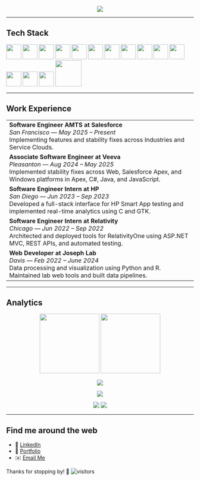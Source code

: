 <p align="center">
  <img src="https://readme-typing-svg.herokuapp.com?font=Fira+Code&duration=2500&pause=1000&color=F78DA7&center=true&vCenter=true&width=700&lines=Hello!+I'm+Mihika+%EF%B8%8F;Computer+Science+and+Engineering+Survivor+%EF%B8%8F;Clean+code+enthusiast+%EF%B8%8F;keeb+lover%EF%B8%8F" />
</p>

---

## Tech Stack

<p align="left">
  <img src="https://cdn.jsdelivr.net/gh/devicons/devicon/icons/python/python-original.svg" width="40" />
  <img src="https://cdn.jsdelivr.net/gh/devicons/devicon/icons/csharp/csharp-original.svg" width="40" />
  <img src="https://cdn.jsdelivr.net/gh/devicons/devicon/icons/c/c-original.svg" width="40" />
  <img src="https://cdn.jsdelivr.net/gh/devicons/devicon/icons/cplusplus/cplusplus-original.svg" width="40" />
  <img src="https://cdn.jsdelivr.net/gh/devicons/devicon/icons/java/java-original.svg" width="40" />
  <img src="https://cdn.jsdelivr.net/gh/devicons/devicon/icons/javascript/javascript-original.svg" width="40" />
  <img src="https://cdn.jsdelivr.net/gh/devicons/devicon/icons/react/react-original.svg" width="40" />
  <img src="https://cdn.jsdelivr.net/gh/devicons/devicon/icons/nodejs/nodejs-original.svg" width="40" />
  <img src="https://cdn.jsdelivr.net/gh/devicons/devicon/icons/flask/flask-original.svg" width="40" />
  <img src="https://cdn.jsdelivr.net/gh/devicons/devicon/icons/django/django-plain.svg" width="40" />
  <img src="https://cdn.jsdelivr.net/gh/devicons/devicon/icons/docker/docker-original.svg" width="40" />
  <img src="https://cdn.jsdelivr.net/gh/devicons/devicon/icons/kubernetes/kubernetes-plain.svg" width="40" />
  <img src="https://cdn.jsdelivr.net/gh/devicons/devicon/icons/mongodb/mongodb-original.svg" width="40" />
  <img src="https://cdn.jsdelivr.net/gh/devicons/devicon/icons/azure/azure-original.svg" width="40" />
  <img src="https://upload.wikimedia.org/wikipedia/commons/9/93/Amazon_Web_Services_Logo.svg" width="70" />
</p>

---

## Work Experience

<table>
  <tr>
    <td><strong>Software Engineer AMTS at Salesforce</strong><br><em>San Francisco — May 2025 – Present</em><br>Implementing features and stability fixes across Industries and Service Clouds.</td>
  </tr>
  <tr>
    <td><strong>Associate Software Engineer at Veeva</strong><br><em>Pleasanton — Aug 2024 – May 2025</em><br>Implemented stability fixes across Web, Salesforce Apex, and Windows platforms in Apex, C#, Java, and JavaScript.</td>
  </tr>
  <tr>
    <td><strong>Software Engineer Intern at HP</strong><br><em>San Diego — Jun 2023 – Sep 2023</em><br>Developed a full-stack interface for HP Smart App testing and implemented real-time analytics using C and GTK.</td>
  </tr>
  <tr>
    <td><strong>Software Engineer Intern at Relativity</strong><br><em>Chicago — Jun 2022 – Sep 2022</em><br>Architected and deployed tools for RelativityOne using ASP.NET MVC, REST APIs, and automated testing.</td>
  </tr>
  <tr>
    <td><strong>Web Developer at Joseph Lab</strong><br><em>Davis — Feb 2022 – June 2024</em><br>Data processing and visualization using Python and R. Maintained lab web tools and built data pipelines.</td>
  </tr>
</table>

---

## Analytics

<p align="center">
  <!-- GitHub Stats -->
  <img src="https://github-readme-stats.vercel.app/api?username=mihikakrishna&show_icons=true&theme=radical&hide_border=true" height="160" />
  <img src="https://github-readme-stats.vercel.app/api/top-langs/?username=mihikakrishna&layout=compact&theme=radical&hide_border=true" height="160" />
</p>

<p align="center">
  <!-- Streak Stats -->
  <img src="https://streak-stats.demolab.com/?user=mihikakrishna&theme=radical&hide_border=true" />
</p>

<p align="center">
  <!-- GitHub Trophies -->
  <img src="https://github-profile-trophy.vercel.app/?username=mihikakrishna&theme=radical&no-frame=true&row=1&margin-w=15" />
</p>

<p align="center">
  <!-- Social Stats Badges -->
  <img src="https://img.shields.io/github/followers/mihikakrishna?label=Follow&style=social" />
  <img src="https://img.shields.io/github/stars/mihikakrishna?style=social" />
</p>

---

## Find me around the web

- 🔗 [LinkedIn](https://linkedin.com/in/mihika-krishna/)
- 📂 [Portfolio](https://mihikakrishna.github.io/)
- ✉️ [Email Me](mailto:krishna.mihika@gmail.com)

Thanks for stopping by! 🌟
![visitors](https://visitor-badge.laobi.icu/badge?page_id=mihikakrishna.mihikakrishna)
